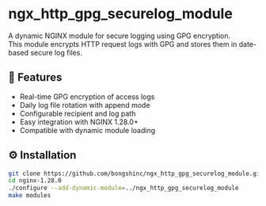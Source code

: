 # ngx_http_gpg_securelog_module

A dynamic NGINX module for secure logging using GPG encryption.  
This module encrypts HTTP request logs with GPG and stores them in date-based secure log files.

## 🔐 Features

- Real-time GPG encryption of access logs
- Daily log file rotation with append mode
- Configurable recipient and log path
- Easy integration with NGINX 1.28.0+
- Compatible with dynamic module loading

## ⚙️ Installation

```bash
git clone https://github.com/bongshinc/ngx_http_gpg_securelog_module.git
cd nginx-1.28.0
./configure --add-dynamic-module=../ngx_http_gpg_securelog_module
make modules

